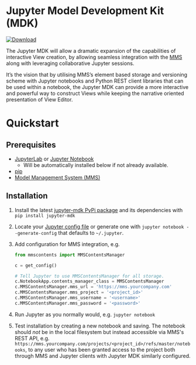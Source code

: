 # Jupyter Model Development Kit (MDK)

[![Download](https://img.shields.io/pypi/v/jupyter-mdk)](https://pypi.org/project/jupyter-mdk/)

The Jupyter MDK will allow a dramatic expansion of the capabilities of interactive View creation, by allowing seamless integration with the [MMS](https://github.com/Open-MBEE/mms) along with leveraging collaborative Jupyter sessions.

It’s the vision that by utilising MMS’s element based storage and versioning scheme with Jupyter notebooks and Python REST client libraries that can be used within a notebook, the Jupyter MDK can provide a more interactive and powerful way to construct Views while keeping the narrative oriented presentation of View Editor.

# Quickstart

## Prerequisites

*   [JupyterLab](https://jupyterlab.readthedocs.io/en/stable/index.html) or [Jupyter Notebook](https://jupyter.readthedocs.io/en/latest/index.html)
    * Will be automatically installed below if not already available.
*   [pip](https://pip.pypa.io/en/stable/)
*   [Model Management System (MMS)](https://github.com/Open-MBEE/mms)

## Installation

1.  Install the latest [jupyter-mdk PyPi package](https://pypi.org/project/jupyter-mdk/) and its dependencies with `pip install jupyter-mdk`

2.  Locate your [Jupyter config file](https://jupyter-notebook.readthedocs.io/en/stable/config.html) or generate one with `jupyter notebook --generate-config` that defaults to `~/.jupyter`.

3.  Add configuration for MMS integration, e.g.

    ```python
    from mmscontents import MMSContentsManager

    c = get_config()

    # Tell Jupyter to use MMSContentsManager for all storage.
    c.NotebookApp.contents_manager_class = MMSContentsManager
    c.MMSContentsManager.mms_url = 'https://mms.yourcompany.com'
    c.MMSContentsManager.mms_project = '<project_id>'
    c.MMSContentsManager.mms_username = '<username>'
    c.MMSContentsManager.mms_password = '<password>'
    ```

4.  Run Jupyter as you normally would, e.g. `jupyter notebook`

5.  Test installation by creating a new notebook and saving. The notebook should *not* be in the local filesystem but instead accessible via MMS's REST API, e.g. `https://mms.yourcompany.com/projects/<project_id>/refs/master/notebooks`, to any user who has been granted access to the project both through MMS and Jupyter clients with Jupyter MDK similarly configured.